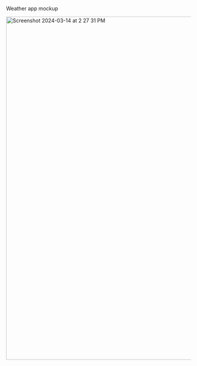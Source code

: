 Weather app mockup

<img width="936" alt="Screenshot 2024-03-14 at 2 27 31 PM" src="https://github.com/helloeujin/test-repository/assets/2341775/5e022603-6f08-40e3-a0f5-350c8f8c7d78">
